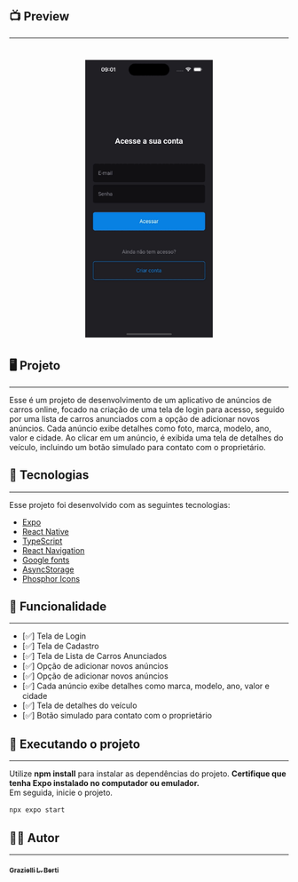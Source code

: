 <!-- ![MasterOfFrontend](./masteroffrontend/github/preview_app.gif) -->

## 📺 Preview 
---
<h1 align="center">
  <img alt="MasterOfFrontend" height="500" title="MasterOfFrontend" src="./masteroffrontend/github/preview_app.gif" />
</h1>

## 🖥️ Projeto 
---
Esse é um projeto de desenvolvimento de um aplicativo de anúncios de carros online, focado na criação de uma tela de login para acesso, seguido por uma lista de carros anunciados com a opção de adicionar novos anúncios. Cada anúncio exibe detalhes como foto, marca, modelo, ano, valor e cidade. Ao clicar em um anúncio, é exibida uma tela de detalhes do veículo, incluindo um botão simulado para contato com o proprietário.

## 🚀 Tecnologias
---
Esse projeto foi desenvolvido com as seguintes tecnologias:

- [Expo](https://expo.io/)
- [React Native](https://reactnative.dev/)
- [TypeScript](https://www.typescriptlang.org/)
- [React Navigation](https://reactnavigation.org/)
- [Google fonts](https://fonts.google.com/)
- [AsyncStorage](https://react-native-async-storage.github.io/async-storage/docs/usage/)
- [Phosphor Icons](https://phosphoricons.com/)


## 🔪 Funcionalidade
---
- [✅] Tela de Login
- [✅] Tela de Cadastro
- [✅] Tela de Lista de Carros Anunciados
- [✅] Opção de adicionar novos anúncios
- [✅] Opção de adicionar novos anúncios
- [✅] Cada anúncio exibe detalhes como marca, modelo, ano, valor e cidade
- [✅] Tela de detalhes do veículo
- [✅] Botão simulado para contato com o proprietário

## 🚩 Executando o projeto
---
Utilize **npm install** para instalar as dependências do projeto. <b>Certifique que tenha Expo instalado no computador ou emulador. </b>
</br>
Em seguida, inicie o projeto.

```cl
npx expo start
```

## 👩‍💻 Autor
---
<a href="https://www.linkedin.com/in/graziellilimaberti/">
  <sub><b>Grazielli L. Berti</b></sub>
</a>